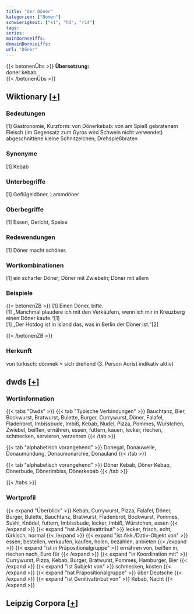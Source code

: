 ```yaml
---
title: "der Döner"
kategorien: ["Nomen"]
schwierigkeit: ["k1", "h3", "r14"]
tags:
series:
mainDornseiffs:
domainDornseiffs:
url: "Döner"
---
```


{{< betonenÜbs >}}
**Übersetzung:**  
doner kebab  
{{< /betonenÜbs >}}

## Wiktionary [[+](https://de.wiktionary.org/wiki/Döner)]

### Bedeutungen
[1] Gastronomie, Kurzform: von Dönerkebab: von am Spieß gebratenem Fleisch (im Gegensatz zum Gyros wird Schwein nicht verwendet) abgeschnittene kleine Schnitzelchen; Drehspießbraten  

### Synonyme
[1] Kebab  

### Unterbegriffe
[1] Geflügeldöner, Lammdöner  

### Oberbegriffe
[1] Essen, Gericht, Speise  

### Redewendungen
[1] Döner macht schöner.  

### Wortkombinationen
[1] ein scharfer Döner; Döner mit Zwiebeln; Döner mit allem  

### Beispiele
{{< betonenZB >}}
[1] Einen Döner, bitte.  
[1] „Manchmal plaudere ich mit den Verkäufern, wenn ich mir in Kreuzberg einen Döner kaufe.“[1]  
[1] „Der Hotdog ist in Island das, was in Berlin der Döner ist.“[2]  

{{< /betonenZB >}}
### Herkunft
von türkisch: dönmek = sich drehend (3. Person Aorist indikativ aktiv)  



## dwds [[+](https://www.dwds.de/wb/Döner)]

### Wortinformation
{{< tabs "Dwds" >}}
{{< tab "Typische Verbindungen" >}}
Bauchtanz, Bier, Bockwurst, Bratwurst, Bulette, Burger, Currywurst, Döner, Falafel, Fladenbrot, Imbissbude, Imbiß, Kebab, Nudel, Pizza, Pommes, Würstchen, Zwiebel, beißen, ernähren, essen, futtern, kauen, lecker, riechen, schmecken, servieren, verzehren
{{< /tab >}}

{{< tab "alphabetisch vorangehend" >}}
Donegal, Donauwelle, Donaumündung, Donaumonarchie, Donauland
{{< /tab >}}

{{< tab "alphabetisch vorangehend" >}}
Döner Kebab, Döner Kebap, Dönerbude, Dönerimbiss, Dönerkebab
{{< /tab >}}

{{< /tabs >}}

### Wortprofil
{{< expand "Überblick" >}} Kebab, Currywurst, Pizza, Falafel, Döner, Burger, Bulette, Bauchtanz, Bratwurst, Fladenbrot, Bockwurst, Pommes, Sushi, Knödel, futtern, Imbissbude, lecker, Imbiß, Würstchen, essen {{< /expand >}}
{{< expand "hat Adjektivattribut" >}} lecker, frisch, echt, türkisch, normal {{< /expand >}}
{{< expand "ist Akk./Dativ-Objekt von" >}} essen, bestellen, verkaufen, kaufen, holen, bezahlen, anbieten {{< /expand >}}
{{< expand "ist in Präpositionalgruppe" >}} ernähren von, beißen in, riechen nach, Euro für {{< /expand >}}
{{< expand "in Koordination mit" >}} Currywurst, Pizza, Kebab, Burger, Bratwurst, Pommes, Hamburger, Bier {{< /expand >}}
{{< expand "ist Subjekt von" >}} schmecken, kosten {{< /expand >}}
{{< expand "hat Präpositionalgruppe" >}} über Deutsche {{< /expand >}}
{{< expand "ist Genitivattribut von" >}} Kebab, Nacht {{< /expand >}}

## Leipzig Corpora [[+](https://corpora.uni-leipzig.de/en/res?word=Döner&corpusId=deu_newscrawl-public_2018)]

